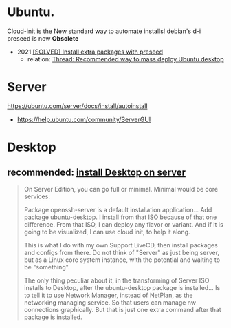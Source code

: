 # Ubuntu.
Cloud-init is the New standard way to automate installs! debian's d-i preseed is now **Obsolete**

- 2021 [[SOLVED] Install extra packages with preseed](https://ubuntuforums.org/showthread.php?t=2467953)
  - relation: [Thread: Recommended way to mass deploy Ubuntu desktop](https://ubuntuforums.org/showthread.php?t=2467323)

# Server
https://ubuntu.com/server/docs/install/autoinstall

- https://help.ubuntu.com/community/ServerGUI

# Desktop
## recommended: [install Desktop on server](https://ubuntuforums.org/showthread.php?t=2467953&p=14064676#post14064676)
>On Server Edition, you can go full or minimal. Minimal would be core services:
>
>Package openssh-server is a default installation application... Add package ubuntu-desktop. I install from that ISO because of that one difference. From that ISO, I can deploy any flavor or variant. And if it is going to be visualized, I can use cloud init, to help it along.
>
>This is what I do with my own Support LiveCD, then install packages and configs from there. Do not think of "Server" as just being server, but as a Linux core system instance, with the potential and waiting to be "something".
>
>The only thing peculiar about it, in the transforming of Server ISO installs to Desktop, after the ubuntu-desktop package is installed... Is to tell it to use Network Manager, instead of NetPlan, as the networking managing service. So that users can manage nw connections graphically. But that is just one extra command after that package is installed.
